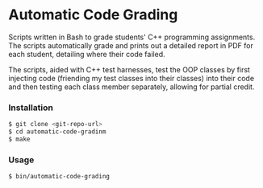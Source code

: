 [//]: # (Markdown: dillinger.io/ shows a nice example of Markdown commands with a viewer.)
[//]: # (Comments in Markdown: http://stackoverflow.com/questions/4823468/comments-in-markdown)
[//]: # (C++ Project Structure: http://hiltmon.com/blog/2013/07/03/a-simple-c-plus-plus-project-structure/)
[//]: # (C++ Library Creation: http://www.adp-gmbh.ch/cpp/gcc/create_lib.html)

# Automatic Code Grading

Scripts written in Bash to grade students' C++ programming assignments.
The scripts automatically grade and prints out a detailed report in PDF for
each student, detailing where their code failed.

The scripts, aided with C++ test harnesses, test the OOP classes by first
injecting code (friending my test classes into their classes) into their
code and then testing each class member separately, allowing for partial
credit.

### Installation

```sh
$ git clone <git-repo-url>
$ cd automatic-code-gradinm
$ make
```
### Usage

```sh
$ bin/automatic-code-grading 
```

